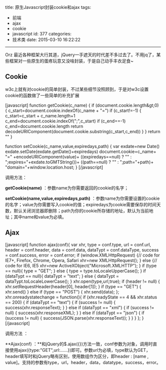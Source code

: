 title: 原生Javascript封装cookie和ajax
tags:
  - 前端
  - ajax
  - cookie
  - javascript
id: 377
categories:
  - 技术类
date: 2015-03-10 16:22:22
---

Orz 最近各种框架大行其道，jQuery一手遮天的时代差不多过去了。不用jq了，某些框架对一些原生的蛋疼玩意又没啥封装，于是自己动手丰衣足食~
<!-- more -->
## Cookie

w3c上就有对cookie的简单封装，不过某些细节没照顾到，于是对w3c设置cookie的函数做了一些简单的补充扩展

[javascript]
function getCookie(c_name) {
    if (document.cookie.length&amp;gt;0) {
        c_start=document.cookie.indexOf(c_name + &quot;=&quot;)
        if (c_start!=-1) {
            c_start=c_start + c_name.length+1
            c_end=document.cookie.indexOf(&quot;;&quot;,c_start)
            if (c_end==-1) c_end=document.cookie.length
            return decodeURIComponent(document.cookie.substring(c_start,c_end))
        }
    }
    return &quot;&quot;
}

function setCookie(c_name,value,expiredays,path) {
    var exdate=new Date()
    exdate.setDate(exdate.getDate()+expiredays)
    document.cookie=c_name+ &quot;=&quot; +encodeURIComponent(value)+
    ((expiredays==null) ? &quot;&quot; : &quot;;expires=&quot;+exdate.toGMTString())+
    ((path==null) ? &quot;&quot; : &quot;;path=&quot;+path)+
    &quot;domain=&quot;+window.location.host;
}
[/javascript]

调用方法：

**getCookie(name)** ：参数name为你需要返回的cookie的名字；

**setCookie(name,value,expiredays,path)** ：参数name为你需要设置的cookie的名字；value为你需要写入cookie的值；expiredays为cookie需要保存的时间天数，默认关闭浏览器即删除；path为你的cookie所存储的地址，默认为当前地址；其中name和value为必填。

## Ajax

[javascript]
function ajax(conf){
    var xhr,
        type = conf.type,
        url = conf.url,
        header = conf.header,
        data = conf.data,
        dataTypt = conf.dataType,
        success = conf.success,
        error = conf.error;
    if (window.XMLHttpRequest) {// code for IE7+, Firefox, Chrome, Opera, Safari
        xhr=new XMLHttpRequest();
    } else {// code for IE6, IE5
        xhr=new ActiveXObject(&quot;Microsoft.XMLHTTP&quot;);
    }
    if (type == null){
        type = &quot;GET&quot;;
    } else {
        type = type.toLocaleUpperCase();
    }
    if (dataTypt == null){
        dataTypt = &quot;text&quot;;
    } else {
        dataTypt = dataTypt.toLocaleLowerCase();
    }
    xhr.open(type,url,true);
    if (header != null) {
        xhr.setRequestHeader(header[0], header[1]);
    }
    if (type == &quot;GET&quot;) {
        xhr.send()
    } else if (type == &quot;POST&quot;) {
        xhr.send(data);
    };
    xhr.onreadystatechange = function(){
        if (xhr.readyState == 4 &amp;&amp; xhr.status == 200) {
            if (dataTypt == &quot;text&quot;) {
                if (success != null) {
                    success(xhr.responseText);
                }
            } else if (dataTypt == &quot;xml&quot;) {
                if (success != null) {
                    success(xhr.responseXML);
                }
            } else if (dataTypt == &quot;json&quot;) {
                if (success != null) {
                    success(JSON.parse(xhr.responseText));
                }
            }
        }
    };
}
[/javascript]

调用方法 ：

**Ajax(conf) ：**和jQuery的$.ajax({})方法一致，conf参数为对象，调用时直接使用ajax({type:"GET",url:……})即可。参数url为必填，type默认为GET，header填写时和jQuery略有区别，使用数组作为区分，即header : [name , value]。支持的参数有type，url，header，data，datatype，success，error。

&nbsp;

&nbsp;